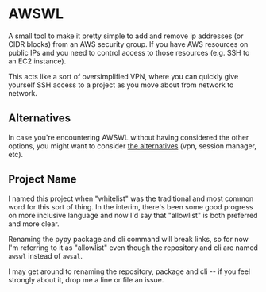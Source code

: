 # AWSWL

A small tool to make it pretty simple to add and remove ip addresses (or CIDR blocks) from an AWS security group. If you have AWS resources on public IPs and you need to control access to those resources (e.g. SSH to an EC2 instance).

This acts like a sort of oversimplified VPN, where you can quickly give yourself SSH access to a project as you move about from network to network.

## Alternatives

In case you're encountering AWSWL without having considered the other options, you might want to consider [the alternatives](alternatives.md) (vpn, session manager, etc).

## Project Name

I named this project when "whitelist" was the traditional and most common word for this sort of thing. In the interim, there's been some good progress on more inclusive language and now I'd say that "allowlist" is both preferred and more clear.

Renaming the pypy package and cli command will break links, so for now I'm referring to it as "allowlist" even though the repository and cli are named `awswl` instead of `awsal`. 

I may get around to renaming the repository, package and cli -- if you feel strongly about it, drop me a line or file an issue.
